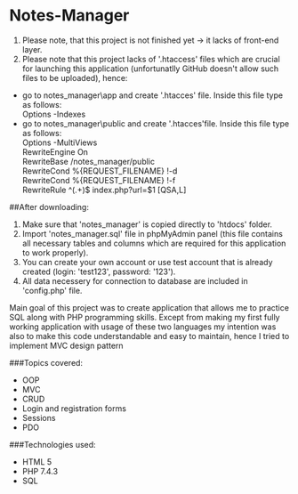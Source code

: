 # Notes-Manager

1. Please note, that this project is not finished yet -> it lacks of front-end layer.
2. Please note that this project lacks of '.htaccess' files which are crucial for launching this application (unfortunatlly GitHub doesn't allow such files to be uploaded), hence:
- go to notes_manager\app and create '.htacces' file. Inside this file type as follows: <br />
  Options -Indexes
- go to notes_manager\public and create '.htacces'file. Inside this file type as follows: <br />
  Options -MultiViews <br />
  RewriteEngine On <br />
  RewriteBase /notes_manager/public <br />
  RewriteCond %{REQUEST_FILENAME} !-d <br />
  RewriteCond %{REQUEST_FILENAME} !-f <br />
  RewriteRule  ^(.+)$ index.php?url=$1 [QSA,L] <br />

##After downloading:
1. Make sure that 'notes_manager' is copied directly to 'htdocs' folder.
2. Import 'notes_manager.sql' file in phpMyAdmin panel (this file contains all necessary tables and columns which are required for this application to work properly).
3. You can create your own account or use test account that is already created (login: 'test123', password: '123').
4. All data necessery for connection to database are included in 'config.php' file.

Main goal of this project was to create application that allows me to practice SQL along with PHP programming skills.  Except from making my first fully working application with usage of these two languages my intention was also to make this code understandable and easy to maintain, hence I tried to implement MVC design pattern

###Topics covered:
-	OOP
-	MVC
-	CRUD
-	Login and registration forms
-	Sessions
-	PDO

###Technologies used:
* HTML 5
* PHP 7.4.3
* SQL
